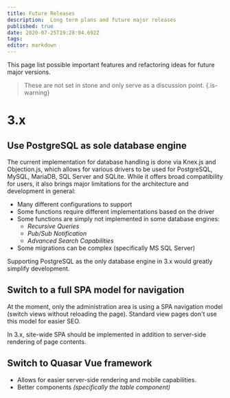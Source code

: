 ```yaml
---
title: Future Releases
description:  Long term plans and future major releases
published: true
date: 2020-07-25T19:28:04.692Z
tags: 
editor: markdown
---
```


This page list possible important features and refactoring ideas for future major versions.

> These are not set in stone and only serve as a discussion point.
{.is-warning}

# 3.x

## Use PostgreSQL as sole database engine

The current implementation for database handling is done via Knex.js and Objection.js, which allows for various drivers to be used for PostgreSQL, MySQL, MariaDB, SQL Server and SQLite. While it offers broad compatibility for users, it also brings major limitations for the architecture and development in general:

- Many different configurations to support
- Some functions require different implementations based on the driver
- Some functions are simply not implemented in some database engines:
	- *Recursive Queries*
  - *Pub/Sub Notification*
  - *Advanced Search Capabilities*
- Some migrations can be complex (specifically MS SQL Server)

Supporting PostgreSQL as the only database engine in 3.x would greatly simplify development.

## Switch to a full SPA model for navigation

At the moment, only the administration area is using a SPA navigation model (switch views without reloading the page). Standard view pages don't use this model for easier SEO.

In 3.x, site-wide SPA should be implemented in addition to server-side rendering of page contents.

## Switch to Quasar Vue framework

- Allows for easier server-side rendering and mobile capabilities.
- Better components *(specifically the table component)*